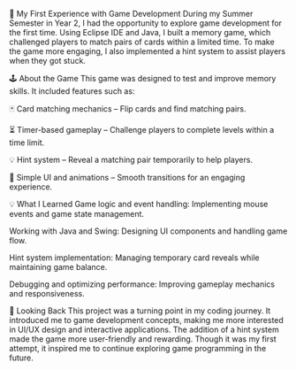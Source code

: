 🚀 My First Experience with Game Development
During my Summer Semester in Year 2, I had the opportunity to explore game development for the first time. Using Eclipse IDE and Java, I built a memory game, which challenged players to match pairs of cards within a limited time. To make the game more engaging, I also implemented a hint system to assist players when they got stuck.

🕹 About the Game
This game was designed to test and improve memory skills. It included features such as:

🃏 Card matching mechanics – Flip cards and find matching pairs.

⏳ Timer-based gameplay – Challenge players to complete levels within a time limit.

💡 Hint system – Reveal a matching pair temporarily to help players.

🎨 Simple UI and animations – Smooth transitions for an engaging experience.

💡 What I Learned
Game logic and event handling: Implementing mouse events and game state management.

Working with Java and Swing: Designing UI components and handling game flow.

Hint system implementation: Managing temporary card reveals while maintaining game balance.

Debugging and optimizing performance: Improving gameplay mechanics and responsiveness.

🎯 Looking Back
This project was a turning point in my coding journey. It introduced me to game development concepts, making me more interested in UI/UX design and interactive applications. The addition of a hint system made the game more user-friendly and rewarding. Though it was my first attempt, it inspired me to continue exploring game programming in the future.
